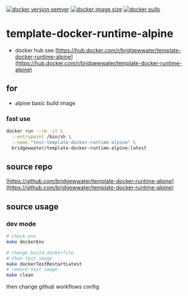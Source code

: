 
[![docker version semver](https://img.shields.io/docker/v/bridgewwater/template-docker-runtime-alpine?sort=semver)](https://hub.docker.com/r/bridgewwater/template-docker-runtime-alpine)
[![docker image size](https://img.shields.io/docker/image-size/bridgewwater/template-docker-runtime-alpine)](https://hub.docker.com/r/bridgewwater/template-docker-runtime-alpine)
[![docker pulls](https://img.shields.io/docker/pulls/bridgewwater/template-docker-runtime-alpine)](https://hub.docker.com/r/bridgewwater/template-docker-runtime-alpine/tags?page=1&ordering=last_updated)

# template-docker-runtime-alpine

- docker hub see [https://hub.docker.com/r/bridgewwater/template-docker-runtime-alpine](https://hub.docker.com/r/bridgewwater/template-docker-runtime-alpine)

## for

- alpine basic build image

### fast use

```bash
docker run --rm -it \
  --entrypoint /bin/sh \
  --name "test-template-docker-runtime-alpine" \
  bridgewwater/template-docker-runtime-alpine:latest
```

## source repo

[https://github.com/bridgewwater/template-docker-runtime-alpine](https://github.com/bridgewwater/template-docker-runtime-alpine)

## source usage

### dev mode

```bash
# check env
make dockerEnv

# change build.dockerfile
# then test image
make dockerTestRestartLatest
# remove test image
make clean
```

then change github workflows config